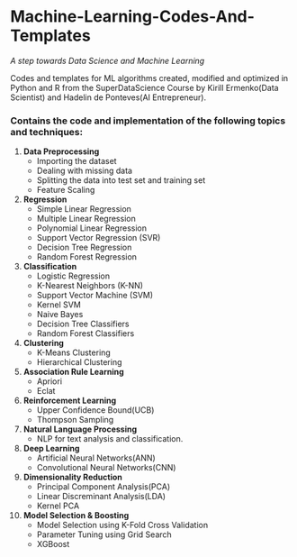 # Machine-Learning-Codes-And-Templates
*A step towards Data Science and Machine Learning*

Codes and templates for ML algorithms created, modified and optimized in Python and R from the SuperDataScience Course by
Kirill Ermenko(Data Scientist) and Hadelin de Ponteves(AI Entrepreneur).

### Contains the code and implementation of the following topics and techniques:

1. **Data Preprocessing**
	* Importing the dataset
	* Dealing with missing data
	* Splitting the data into test set and training set
	* Feature Scaling
2. **Regression**
	* Simple Linear Regression
	* Multiple Linear Regression
	* Polynomial Linear Regression
	* Support Vector Regression (SVR)
	* Decision Tree Regression
	* Random Forest Regression
3. **Classification**
	* Logistic Regression
	* K-Nearest Neighbors (K-NN)
	* Support Vector Machine (SVM)
	* Kernel SVM
	* Naive Bayes
	* Decision Tree Classifiers
	* Random Forest Classifiers
4. **Clustering**
	* K-Means Clustering
	* Hierarchical Clustering
5. **Association Rule Learning**
	* Apriori
	* Eclat
6. **Reinforcement Learning**
	* Upper Confidence Bound(UCB)
	* Thompson Sampling
7. **Natural Language Processing**
	* NLP for text analysis and classification.
8. **Deep Learning**
	* Artificial Neural Networks(ANN)
	* Convolutional Neural Networks(CNN)
9. **Dimensionality Reduction**
	* Principal Component Analysis(PCA)
	* Linear Discreminant Analysis(LDA)
	* Kernel PCA
10. **Model Selection & Boosting**
	* Model Selection using K-Fold Cross Validation
	* Parameter Tuning using Grid Search
 	* XGBoost
